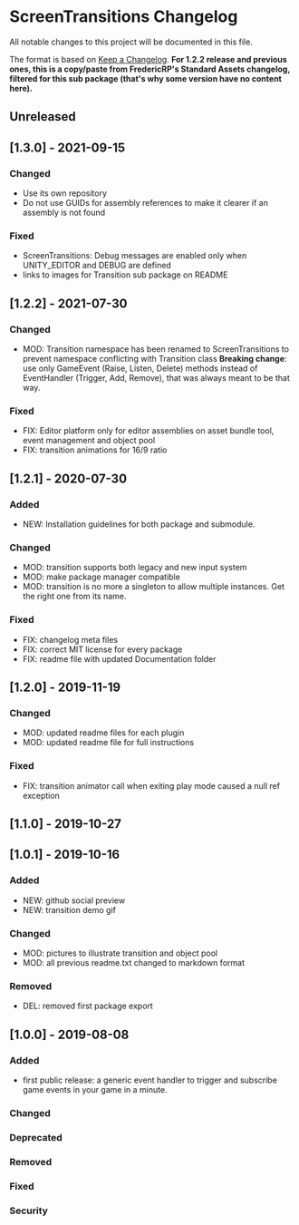 # ScreenTransitions Changelog
All notable changes to this project will be documented in this file.

The format is based on [Keep a Changelog](https://keepachangelog.com/en/1.0.0/).
**For 1.2.2 release and previous ones, this is a copy/paste from FredericRP's Standard Assets changelog, filtered for this sub package (that's why some version have no content here).**

## Unreleased

## [1.3.0] - 2021-09-15

### Changed
- Use its own repository
- Do not use GUIDs for assembly references to make it clearer if an assembly is not found

### Fixed
- ScreenTransitions: Debug messages are enabled only when UNITY_EDITOR and DEBUG are defined
- links to images for Transition sub package on README

## [1.2.2] - 2021-07-30

### Changed
- MOD: Transition namespace has been renamed to ScreenTransitions to prevent namespace conflicting with Transition class
**Breaking change**: use only GameEvent (Raise, Listen, Delete) methods instead of EventHandler (Trigger, Add, Remove), that was always meant to be that way.

### Fixed
- FIX: Editor platform only for editor assemblies on asset bundle tool, event management and object pool
- FIX: transition animations for 16/9 ratio

## [1.2.1] - 2020-07-30

### Added
- NEW: Installation guidelines for both package and submodule.

### Changed
- MOD: transition supports both legacy and new input system
- MOD: make package manager compatible
- MOD: transition is no more a singleton to allow multiple instances. Get the right one from its name.

### Fixed
- FIX: changelog meta files
- FIX: correct MIT license for every package
- FIX: readme file with updated Documentation folder

## [1.2.0] - 2019-11-19

### Changed
- MOD: updated readme files for each plugin
- MOD: updated readme file for full instructions

### Fixed
- FIX: transition animator call when exiting play mode caused a null ref exception

## [1.1.0] - 2019-10-27

## [1.0.1] - 2019-10-16

### Added
- NEW: github social preview
- NEW: transition demo gif

### Changed
- MOD: pictures to illustrate transition and object pool
- MOD: all previous readme.txt changed to markdown format

### Removed
- DEL: removed first package export

## [1.0.0] - 2019-08-08

### Added
- first public release: a generic event handler to trigger and subscribe game events in your game in a minute.

### Changed

### Deprecated

### Removed

### Fixed

### Security
